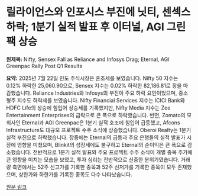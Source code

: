 # 릴라이언스와 인포시스 부진에 닛티, 센섹스 하락; 1분기 실적 발표 후 이터널, AGI 그린팩 상승

**원제목:** Nifty, Sensex Fall as Reliance and Infosys Drag; Eternal, AGI Greenpac Rally Post Q1 Results

**요약:** 2025년 7월 22일 인도 주식시장은 혼조세를 보였습니다. Nifty 50 지수는 0.12% 하락한 25,060.90으로, Sensex 지수는 0.02% 하락한 82,186.81로 장을 마감했습니다.  Reliance Industries와 Infosys의 부진이 주요 하락 요인이었으며, 중소형주 지수도 하락세를 보였습니다.  Nifty Financial Services 지수는 ICICI Bank와 HDFC Life의 상승에 힘입어 상승세를 기록했지만, Nifty Media 지수는 Zee Entertainment Enterprises의 급락으로 큰 폭으로 하락했습니다.  반면, Zomato의 모회사인 Eternal과 AGI Greenpac은 1분기 실적 호조에 힘입어 급등했고, Afcons Infrastructure도 대규모 프로젝트 수주 소식에 상승했습니다.  Oberoi Realty는 1분기 실적 부진으로 하락했습니다.  장중에는 Eternal의 급등과 주요 은행들의 실적 발표가 시장에 영향을 미쳤으며,  Blinkit의 성장세에도 불구하고 Eternal의 순이익은 큰 폭으로 감소했습니다.  전반적으로 1분기 실적 발표와 주요 프로젝트 수주 소식이 개별 종목 주가에 큰 영향을 미치는 모습을 보였고, 투자 심리는 전반적으로 신중한 분위기였습니다.  거래량 측면에서는 52주 신고가를 기록한 종목과 52주 신저가를 기록한 종목이 모두 존재했으며, 상한가와 하한가를 기록한 종목도 다수 나타났습니다.

[원문 링크](https://www.dsij.in/dsijarticledetail/nifty-sensex-fall-as-reliance-and-infosys-drag-eternal-agi-greenpac-rally-post-q1-results-50973-1)

